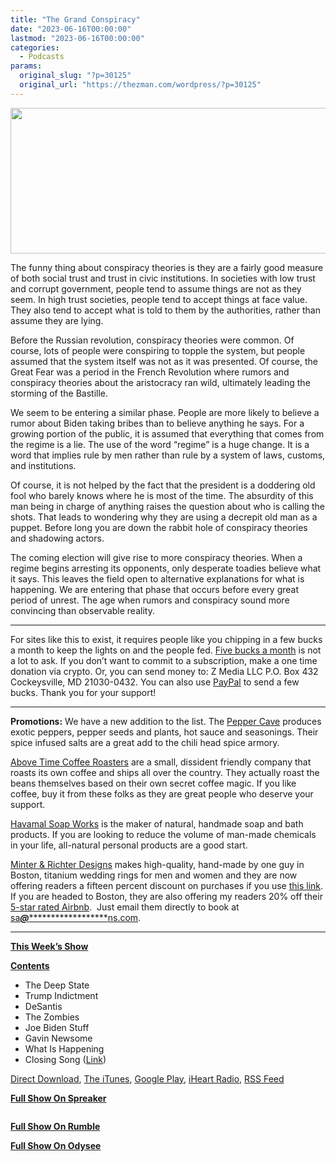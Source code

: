 ```yaml
---
title: "The Grand Conspiracy"
date: "2023-06-16T00:00:00"
lastmod: "2023-06-16T00:00:00"
categories:
  - Podcasts
params:
  original_slug: "?p=30125"
  original_url: "https://thezman.com/wordpress/?p=30125"
---
```


[<img
src="http://thezman.com/wordpress/wp-content/uploads/2018/01/Power-Hour.png"
decoding="async" width="600" height="233" />](http://thezman.com/wordpress/wp-content/uploads/2018/01/Power-Hour.png)

The funny thing about conspiracy theories is they are a fairly good
measure of both social trust and trust in civic institutions. In
societies with low trust and corrupt government, people tend to assume
things are not as they seem. In high trust societies, people tend to
accept things at face value. They also tend to accept what is told to
them by the authorities, rather than assume they are lying.

Before the Russian revolution, conspiracy theories were common. Of
course, lots of people were conspiring to topple the system, but people
assumed that the system itself was not as it was presented. Of course,
the Great Fear was a period in the French Revolution where rumors and
conspiracy theories about the aristocracy ran wild, ultimately leading
the storming of the Bastille.

We seem to be entering a similar phase. People are more likely to
believe a rumor about Biden taking bribes than to believe anything he
says. For a growing portion of the public, it is assumed that everything
that comes from the regime is a lie. The use of the word “regime” is a
huge change. It is a word that implies rule by men rather than rule by a
system of laws, customs, and institutions.

Of course, it is not helped by the fact that the president is a
doddering old fool who barely knows where he is most of the time. The
absurdity of this man being in charge of anything raises the question
about who is calling the shots. That leads to wondering why they are
using a decrepit old man as a puppet. Before long you are down the
rabbit hole of conspiracy theories and shadowing actors.

The coming election will give rise to more conspiracy theories. When a
regime begins arresting its opponents, only desperate toadies believe
what it says. This leaves the field open to alternative explanations for
what is happening. We are entering that phase that occurs before every
great period of unrest. The age when rumors and conspiracy sound more
convincing than observable reality.

------------------------------------------------------------------------

For sites like this to exist, it requires people like you chipping in a
few bucks a month to keep the lights on and the people fed.
<a href="https://www.subscribestar.com/the-z-blog"
rel="noopener noreferrer" target="_blank">Five bucks a month</a> is not
a lot to ask. If you don’t want to commit to a subscription, make a one
time donation via crypto. Or, you can send money to: Z Media LLC P.O.
Box 432 Cockeysville, MD 21030-0432. You can also use <a
href="https://www.paypal.com/cgi-bin/webscr?cmd=_s-xclick&amp;hosted_button_id=UDAS2Q8JYA6CN&amp;source=url"
rel="noopener noreferrer" target="_blank">PayPal</a> to send a few
bucks. Thank you for your support!

------------------------------------------------------------------------

**Promotions:** We have a new addition to the list. The
<a href="https://peppercave.com/shop/ols/products" rel="noopener"
target="_blank">Pepper Cave</a> produces exotic peppers, pepper seeds
and plants, hot sauce and seasonings. Their spice infused salts are a
great add to the chili head spice armory.

<a href="https://abovetimecoffee.com/" rel="noopener"
target="_blank">Above Time Coffee Roasters</a> are a small, dissident
friendly company that roasts its own coffee and ships all over the
country. They actually roast the beans themselves based on their own
secret coffee magic. If you like coffee, buy it from these folks as they
are great people who deserve your support.

<a href="https://havamalsoapworks.com/" rel="noopener"
target="_blank">Havamal Soap Works</a> is the maker of natural, handmade
soap and bath products. If you are looking to reduce the volume of
man-made chemicals in your life, all-natural personal products are a
good start.

<a href="https://www.minterandrichterdesigns.com/"
rel="noreferrer nofollow noopener" target="_blank">Minter &amp; Richter
Designs</a> makes high-quality, hand-made by one guy in Boston, titanium
wedding rings for men and women and they are now offering readers a
fifteen percent discount on purchases if you use
<a href="https://www.minterandrichterdesigns.com/discount/ZMAN"
rel="noreferrer nofollow noopener" target="_blank">this link</a>.
<span class="highlight"><span class="colour"><span class="font"><span class="size">If
you are headed to Boston, they are also offering my readers 20% off
their <a
href="https://www.airbnb.com/users/7988017/listings?user_id=7988017&amp;s=3"
rel="noopener noreferrer" target="_blank">5-star rated Airbnb</a>.  Just
email them directly to book at
<a href="mailto:sa***@*********************ns.com"
data-original-string="ePJ3B+xDpU/MP56odee6QA==cb7bVNMuZfzAc2KiUR873k95B8tsyHzp80LPLG53mmy/bB5ysl6uwQuX+LV1u3rz+qJ"><span
class="apbct-email-encoder"
data-original-string="u6xxSLlk4MWE1we9If2xCw==cb7OKPAFhNXZeyCWq1jpViwWBTKnAZz5igzLz1rM6wHtNsOOPr3jJQtj4W61eFRMThl"
title="This contact has been encoded by Anti-Spam by CleanTalk. Click to decode. To finish the decoding make sure that JavaScript is enabled in your browser.">sa<span
class="apbct-blur">***</span>@<span
class="apbct-blur">*********************</span>ns.com</span></a>.</span></span></span></span>

------------------------------------------------------------------------

**<u>This Week’s Show</u>**

**<u>Contents</u>**

-   The Deep State
-   Trump Indictment
-   DeSantis
-   The Zombies
-   Joe Biden Stuff
-   Gavin Newsome
-   What Is Happening
-   Closing Song (<a href="https://youtu.be/vjhL4XS_6wY" rel="noopener"
    target="_blank">Link</a>)

<a href="https://api.spreaker.com/v2/episodes/54453130/download.mp3"
rel="noopener" target="_blank">Direct Download</a>, <a
href="https://itunes.apple.com/us/podcast/the-z-blog-power-hour/id1262799640?mt=2"
rel="noopener noreferrer" target="_blank">The iTunes</a>, <a
href="https://podcasts.google.com/?feed=aHR0cHM6Ly93d3cuc3ByZWFrZXIuY29tL3Nob3cvMjU4OTY1Ny9lcGlzb2Rlcy9mZWVk"
rel="noopener noreferrer" target="_blank">Google Play</a>, <a href="https://www.iheart.com/podcast/the-z-blog-power-hour-29246491/"
rel="noopener noreferrer" target="_blank">iHeart Radio,</a>
<a href="https://www.spreaker.com/show/2589657/episodes/feed"
rel="noopener noreferrer" target="_blank">RSS Feed</a>

**<u>Full Show On Spreaker</u>**

<span class="mce_SELRES_start" mce-type="bookmark"
style="display: inline-block; width: 0px; overflow: hidden; line-height: 0;">﻿</span>

**<u>Full Show On Rumble</u>**

**<u>Full Show On Odysee</u>**

 

